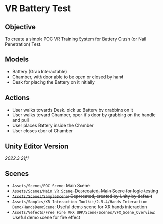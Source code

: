 # VR Battery Test

## Objective

To create a simple POC VR Training System for Battery Crush (or Nail Penetration) Test.

## Models

- Battery (Grab Interactable)
- Chamber, with door able to be open or closed by hand
- Desk for placing the Battery on it initially

## Actions

- User walks towards Desk, pick up Battery by grabbing on it
- User walks toward Chamber, open it's door by grabbing on the handle and pull
- User places Battery inside the Chamber
- User closes door of Chamber

## Unity Editor Version

_2022.3.21f1_

## Scenes

- `Assets/Scenes/POC Scene`: Main Scene
- ~~`Assets/Scenes/Main VR Scene`: Deprecated, Main Scene for logic testing~~
- ~~`Assets/Scenes/SampleScene`: Deprecated, created by Unity by default~~
- `Assets/Samples/XR Interaction Toolkit/2.5.4/Hands Interaction Demo/HandsDemoScene`: Useful demo scene for XR hands interaction
- `Assets/Vefects/Free Fire VFX URP/Scene/Scenes/VFX_Scene_Overview`: Useful demo scene for fire effect

